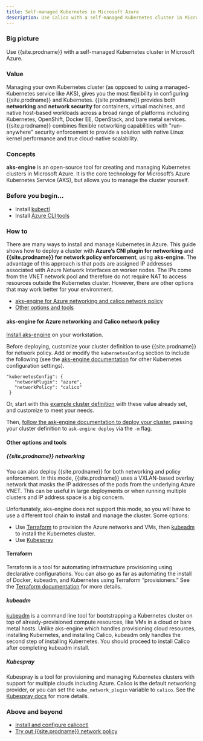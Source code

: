 ```yaml
---
title: Self-managed Kubernetes in Microsoft Azure
description: Use Calico with a self-managed Kubernetes cluster in Microsoft Azure.
---
```


### Big picture

Use {{site.prodname}} with a self-managed Kubernetes cluster in Microsoft Azure. 

### Value

Managing your own Kubernetes cluster (as opposed to using a managed-Kubernetes service like AKS), gives you the most flexibility in configuring {{site.prodname}} and Kubernetes. {{site.prodname}} provides both **networking** and **network security** for containers, virtual machines, and native host-based workloads across a broad range of platforms including Kubernetes, OpenShift, Docker EE, OpenStack, and bare metal services. {{site.prodname}} combines flexible networking capabilities with "run-anywhere" security enforcement to provide a solution with native Linux kernel performance and true cloud-native scalability.

### Concepts

**aks-engine** is an open-source tool for creating and managing Kubernetes clusters in Microsoft Azure. It is the core technology for Microsoft’s Azure Kubernetes Service (AKS), but allows you to manage the cluster yourself.

### Before you begin...

- Install [kubectl](https://kubernetes.io/docs/tasks/tools/install-kubectl/)
- Install [Azure CLI tools](https://docs.microsoft.com/en-us/cli/azure/install-azure-cli)

### How to

There are many ways to install and manage Kubernetes in Azure. This guide shows how to deploy a cluster with **Azure’s CNI plugin for networking** and **{{site.prodname}} for network policy enforcement**, using **aks-engine**. The advantage of this approach is that pods are assigned IP addresses associated with Azure Network Interfaces on worker nodes. The IPs come from the VNET network pool and therefore do not require NAT to access resources outside the Kubernetes cluster. However, there are other options that may work better for your environment.

- [aks-engine for Azure networking and calico network policy](#aks-engine-for-azure-networking-and-calico-network-policy)
- [Other options and tools](#other-options-and-tools)

#### aks-engine for Azure networking and Calico network policy

[Install aks-engine](https://github.com/Azure/aks-engine/blob/master/docs/tutorials/quickstart.md#install-aks-engine) on your workstation.

Before deploying, customize your cluster definition to use {{site.prodname}} for network policy.  Add or modify the `kubernetesConfig` section to include the following (see the [aks-engine documentation](https://github.com/Azure/aks-engine/blob/master/docs/topics/clusterdefinitions.md#kubernetesconfig) for other Kubernetes configuration settings).

```
"kubernetesConfig": {
   "networkPlugin": "azure",
   "networkPolicy": "calico"
 }
```
 
Or, start with this [example cluster definition](https://github.com/Azure/aks-engine/blob/master/examples/networkpolicy/kubernetes-calico-azure.json) with these value already set, and customize to meet your needs. 

Then, [follow the ask-engine documentation to deploy your cluster](https://github.com/Azure/aks-engine/blob/master/docs/tutorials/deploy.md), passing your cluster definition to `ask-engine deploy` via the `-m` flag. 

#### Other options and tools

##### {{site.prodname}} networking 

You can also deploy {{site.prodname}} for both networking and policy enforcement. In this mode, {{site.prodname}} uses a VXLAN-based overlay network that masks the IP addresses of the pods from the underlying Azure VNET. This can be useful in large deployments or when running multiple clusters and IP address space is a big concern.

Unfortunately, aks-engine does not support this mode, so you will have to use a different tool chain to install and manage the cluster. Some options:

- Use [Terraform](https://docs.google.com/document/d/1CsOj3smZQHrmu0jbY7hg1ShXfcTswYm0Qj4BrFdw5qs/edit#heading=h.876rtqebbyno) to provision the Azure networks and VMs, then [kubeadm](https://docs.google.com/document/d/1CsOj3smZQHrmu0jbY7hg1ShXfcTswYm0Qj4BrFdw5qs/edit#heading=h.imdkqm7uo7st) to install the Kubernetes cluster.
- Use [Kubespray](https://docs.google.com/document/d/1CsOj3smZQHrmu0jbY7hg1ShXfcTswYm0Qj4BrFdw5qs/edit#heading=h.1v8hzmk8q1x5)

#### Terraform

Terraform is a tool for automating infrastructure provisioning using declarative configurations.  You can also go as far as automating the install of Docker, kubeadm, and Kubernetes using Terraform “provisioners.” See the [Terraform documentation](https://www.terraform.io/docs/index.html) for more details.

##### kubeadm

[kubeadm](https://kubernetes.io/docs/setup/production-environment/tools/kubeadm/) is a command line tool for bootstrapping a Kubernetes cluster on top of already-provisioned compute resources, like VMs in a cloud or bare metal hosts. Unlike aks-engine which handles provisioning cloud resources, installing Kubernetes, and installing Calico, kubeadm only handles the second step of installing Kubernetes. You should proceed to install Calico after completing kubeadm install. 

##### Kubespray

Kubespray is a tool for provisioning and managing Kubernetes clusters with support for multiple clouds including Azure.  Calico is the default networking provider, or you can set the `kube_network_plugin` variable to `calico`. See the [Kubespray docs](https://kubespray.io/#/?id=network-plugins) for more details.

### Above and beyond

- [Install and configure calicoctl]({{site.baseurl}}/getting-started/calicoctl/install)
- [Try out {{site.prodname}} network policy]({{site.baseurl}}/security/calico-network-policy)
